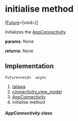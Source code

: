 
<div>

# initialise method

</div>


[[Future](https://api.flutter.dev/flutter/dart-core/Future-class.html)\<[void\>]]




Initializes the
[AppConnectivity](../../view_model_connectivity_view_model/AppConnectivity-class.md).

**params**: None

**returns**: None



## Implementation

``` language-dart
Future<void>  async 
```







1.  [talawa](../../index.md)
2.  [connectivity_view_model](../../view_model_connectivity_view_model/)
3.  [AppConnectivity](../../view_model_connectivity_view_model/AppConnectivity-class.md)
4.  initialise method

##### AppConnectivity class







